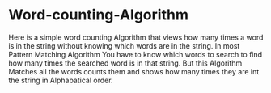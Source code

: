 # Word-counting-Algorithm
Here is a simple word counting Algorithm that views how many times a word is in the string without knowing which words are in the string.
In most Pattern Matching Algorithm You have to know which words to search to find how many times the searched word is in that string.
But this Algorithm Matches all the words counts them and shows how many times they are int the string in Alphabatical order. 
